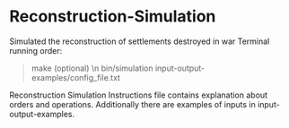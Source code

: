 # Reconstruction-Simulation
Simulated the reconstruction of settlements destroyed in war
Terminal running order:
>make (optional) \n
>bin/simulation input-output-examples/config_file.txt

Reconstruction Simulation Instructions file contains explanation about orders and operations. Additionally there are examples of inputs in input-output-examples.
